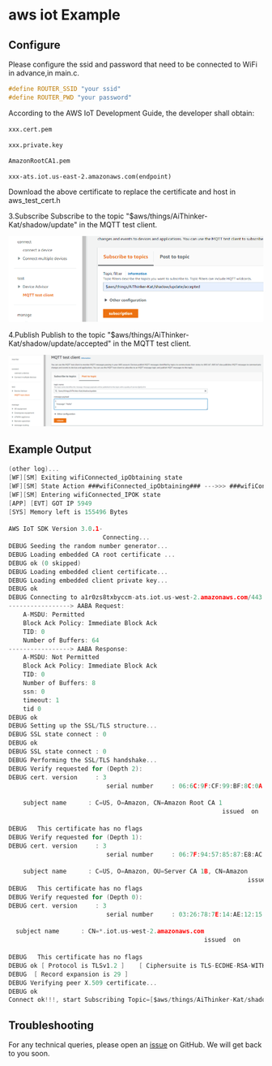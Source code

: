 # aws iot Example
## Configure

Please configure the ssid and password that need to be connected to WiFi in advance,in main.c.
```c
#define ROUTER_SSID "your ssid"
#define ROUTER_PWD "your password"
```

According to the AWS IoT Development Guide, the developer shall obtain:

`xxx.cert.pem`

`xxx.private.key`

`AmazonRootCA1.pem`

`xxx-ats.iot.us-east-2.amazonaws.com(endpoint)`


Download the above certificate to replace the certificate and host in aws_test_cert.h

3.Subscribe
Subscribe to the topic "$aws/things/AiThinker-Kat/shadow/update" in the MQTT test client. 

![subscribe](image/subscribe.png)

4.Publish
Publish to the topic "$aws/things/AiThinker-Kat/shadow/update/accepted" in the MQTT test client. 

![Publish](image/publish.png)

## Example Output
```c
(other log)...
[WF][SM] Exiting wifiConnected_ipObtaining state
[WF][SM] State Action ###wifiConnected_ipObtaining### --->>> ###wifiConnected_IPOK###
[WF][SM] Entering wifiConnected_IPOK state
[APP] [EVT] GOT IP 5949
[SYS] Memory left is 155496 Bytes

AWS IoT SDK Version 3.0.1-
                          Connecting...
DEBUG Seeding the random number generator...
DEBUG Loading embedded CA root certificate ...
DEBUG ok (0 skipped)
DEBUG Loading embedded client certificate...
DEBUG Loading embedded client private key...
DEBUG ok
DEBUG Connecting to a1r0zs8txbyccm-ats.iot.us-west-2.amazonaws.com/443...
-----------------> AABA Request:
    A-MSDU: Permitted
    Block Ack Policy: Immediate Block Ack
    TID: 0
    Number of Buffers: 64
-----------------> AABA Response:
    A-MSDU: Not Permitted
    Block Ack Policy: Immediate Block Ack
    TID: 0
    Number of Buffers: 8
    ssn: 0
    timeout: 1
    tid 0
DEBUG ok
DEBUG Setting up the SSL/TLS structure...
DEBUG SSL state connect : 0 
DEBUG ok
DEBUG SSL state connect : 0 
DEBUG Performing the SSL/TLS handshake...
DEBUG Verify requested for (Depth 2):
DEBUG cert. version     : 3
                           serial number     : 06:6C:9F:CF:99:BF:8C:0A:39:E2:F0:78:8A:43:E6:96:36:5B:CA
                                                                                                       issuer name       : C=US, O=Amazon, CN=Amazon Root CA 1
    subject name      : C=US, O=Amazon, CN=Amazon Root CA 1
                                                           issued  on        : 2015-05-26 00:00:00
                                                                                                  exp
DEBUG   This certificate has no flags
DEBUG Verify requested for (Depth 1):
DEBUG cert. version     : 3
                           serial number     : 06:7F:94:57:85:87:E8:AC:77:DE:B2:53:32:5B:BC:99:8B:56:0D
                                                                                                       issuer name       : C=US, O=Amazon, CN=Amazon Root CA 1
    subject name      : C=US, O=Amazon, OU=Server CA 1B, CN=Amazon
                                                                  issued  on        : 2015-10-22 00:00
DEBUG   This certificate has no flags
DEBUG Verify requested for (Depth 0):
DEBUG cert. version     : 3
                           serial number     : 03:26:78:7E:14:AE:12:15:7E:D1:48:79:D9:4F:C6:C5
                                                                                              issuer name       : C=US, O=Amazon, OU=Server CA 1B, CN=Amazon
  subject name      : CN=*.iot.us-west-2.amazonaws.com
                                                      issued  on        : 2022-05-16 00:00:00
                                                                                             expires 
DEBUG   This certificate has no flags
DEBUG ok [ Protocol is TLSv1.2 ]    [ Ciphersuite is TLS-ECDHE-RSA-WITH-AES-128-GCM-SHA256 ]
DEBUG  [ Record expansion is 29 ]
DEBUG Verifying peer X.509 certificate...
DEBUG ok
Connect ok!!!, start Subscribing Topic=[$aws/things/AiThinker-Kat/shadow/update/accepted]...
```

## Troubleshooting

For any technical queries, please open an [issue](https://github.com/Ai-Thinker-Open/Ai-Thinker-WB2/issues) on GitHub. We will get back to you soon.